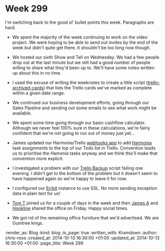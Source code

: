 Week 299
========

I'm switching back to the good ol' bullet points this week. Paragraphs are hard.

* We spent the majority of the week continuing to work on the video project. We were hoping to be able to send out invites by the end of the week but didn't quite get there. It shouldn't be too long now though.

* We hosted our sixth Show and Tell on Wednesday. We had a few people drop out at the last minute but we still had a good number of people willing to share what they'd been up to. We'll have some notes written up about this in no time.

* I used the excuse of writing the weeknotes to create a little script ([trello-archived-cards][]) that lists the Trello cards we've marked as complete within a given date range.

* We continued our business development efforts, going through our Sales Pipeline and sending out some emails to see what work might be available.

* We spent some time going through our basic cashflow calculator. Although we never feel 100% sure in these calculations, we're fairly confident that we're not going to run out of money just yet...

* James updated our Harmonia/Trello [webhooks app][] to add [Harmonia][] task assignments to the top of our Todo list in Trello. Convention leads us to prioritise the Hamonia tasks anyway and we think this'll make that convention more explicit.

* I investigated a problem with our [Trello Backup][] script failing one evening. I didn't get to the bottom of the problem but it doesn't seem to have happened again so we're happy to leave it for now.

* I configured our [Errbit][] instance to use SSL. No more sending exception data in plain text for us!

* [Tom T][] joined us for a couple of days in the week and then [James A][] and [Hookline][] shared the office on Friday. Happy social times.

* We got rid of the remaining office furniture that we'd advertised. We are Gumtree kings.

[Errbit]: https://github.com/errbit/errbit
[Harmonia]: https://harmonia.io/
[Hookline]: http://hookline.tv/
[James A]: http://lazyatom.com/
[Tom T]: http://tomtaylor.co.uk/
[trello-archived-cards]: https://github.com/freerange/trello-archived-cards
[Trello Backup]: https://github.com/freerange/trello_backup
[webhooks app]: https://github.com/freerange/webhooks

:render_as: Blog
:kind: blog
:is_page: true
:written_with: Kramdown
:author: chris-roos
:created_at: 2014-10-13 16:30:00 +01:00
:updated_at: 2014-10-13 16:30:00 +01:00
:page_title: Week 299

